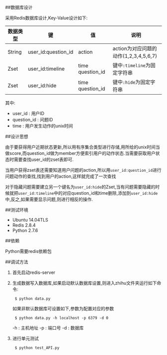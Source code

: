 ##数据库设计

采用Redis数据库设计,Key-Value设计如下:

| 数据类型 | 键 | 值 | 说明 |
|--------|--------|--------|--------|
| String | user_id:question_id | action | action为对应问题的动作(1,2,3,4,5,6,7) |
| Zset | user_id:timeline | time question_id | 键中```:timeline```为固定字符串 |
| Zset | user_id:hide | time question_id| 键中```:hide```为固定字符串 |

其中:

* user_id : 用户ID
* question_id : 问题ID
* time : 用户发生动作的unix时间

##设计思想

由于要获得用户近期状态更新,所以用有序集合类型进行存储,用所给的unix时间当做score,而question_id做为member方便索引用户的动作状态.当需要获取用户状态时需要查找user_id的zset表即可.

当用户获得zset表还需要知道用户问题的action,所以用```user_id:question_id```进行问题动作的查找,找到用户的action,这样就完成了一次查找

对于隐藏问题需要建立另一个键名为```user_id:hide```的Zset,当有问题需要隐藏的时候就把```user_id:timeline```中的对应question_id和time删除,添加到```user_id:hide```中,反之,如果需要显示问题,则进行相反的操作.

##测试环境

* Ubuntu 14.04TLS
* Redis 2.8.4
* Python 2.7.6

##依赖

Python需要redis依赖包

##调试方法

1. 首先启动redis-server
2. 生成数据写入数据库,如果启动默认数据库设置,则进入zhihu文件夹运行如下命令:

		$ python data.py
    
    如果非默认数据库可设置如下,参数为配置对应的参数
    
    	$ python data.py -h localhost -p 6379 -d 0
    
    -h : 主机地址
    -p : 端口号
    -d : 数据库
3. 进行单元测试
	
    	$ python test_API.py